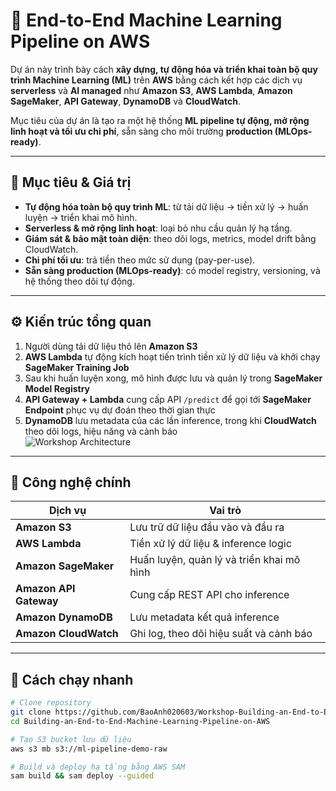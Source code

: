# 🚀 End-to-End Machine Learning Pipeline on AWS

Dự án này trình bày cách **xây dựng, tự động hóa và triển khai toàn bộ quy trình Machine Learning (ML)** trên **AWS** bằng cách kết hợp các dịch vụ **serverless** và **AI managed** như **Amazon S3**, **AWS Lambda**, **Amazon SageMaker**, **API Gateway**, **DynamoDB** và **CloudWatch**.

Mục tiêu của dự án là tạo ra một hệ thống **ML pipeline tự động, mở rộng linh hoạt và tối ưu chi phí**, sẵn sàng cho môi trường **production (MLOps-ready)**.

---

## 🌟 Mục tiêu & Giá trị

- **Tự động hóa toàn bộ quy trình ML**: từ tải dữ liệu → tiền xử lý → huấn luyện → triển khai mô hình.  
- **Serverless & mở rộng linh hoạt**: loại bỏ nhu cầu quản lý hạ tầng.  
- **Giám sát & bảo mật toàn diện**: theo dõi logs, metrics, model drift bằng CloudWatch.  
- **Chi phí tối ưu**: trả tiền theo mức sử dụng (pay-per-use).  
- **Sẵn sàng production (MLOps-ready)**: có model registry, versioning, và hệ thống theo dõi tự động.

---

## ⚙️ Kiến trúc tổng quan

1. Người dùng tải dữ liệu thô lên **Amazon S3**  
2. **AWS Lambda** tự động kích hoạt tiến trình tiền xử lý dữ liệu và khởi chạy **SageMaker Training Job**  
3. Sau khi huấn luyện xong, mô hình được lưu và quản lý trong **SageMaker Model Registry**  
4. **API Gateway + Lambda** cung cấp API `/predict` để gọi tới **SageMaker Endpoint** phục vụ dự đoán theo thời gian thực  
5. **DynamoDB** lưu metadata của các lần inference, trong khi **CloudWatch** theo dõi logs, hiệu năng và cảnh báo  
![Workshop Architecture](/images/an%20automated%20Machine%20Learning%20(ML)%20pipeline%20system%20on%20AWS.drawio%20(1).svg)
---

## 🧩 Công nghệ chính

| Dịch vụ | Vai trò |
|----------|----------|
| **Amazon S3** | Lưu trữ dữ liệu đầu vào và đầu ra |
| **AWS Lambda** | Tiền xử lý dữ liệu & inference logic |
| **Amazon SageMaker** | Huấn luyện, quản lý và triển khai mô hình |
| **Amazon API Gateway** | Cung cấp REST API cho inference |
| **Amazon DynamoDB** | Lưu metadata kết quả inference |
| **Amazon CloudWatch** | Ghi log, theo dõi hiệu suất và cảnh báo |

---

## 🚀 Cách chạy nhanh

```bash
# Clone repository
git clone https://github.com/BaoAnh020603/Workshop-Building-an-End-to-End-Machine-Learning-Pipeline-on-AWS.git
cd Building-an-End-to-End-Machine-Learning-Pipeline-on-AWS

# Tạo S3 bucket lưu dữ liệu
aws s3 mb s3://ml-pipeline-demo-raw

# Build và deploy hạ tầng bằng AWS SAM
sam build && sam deploy --guided
